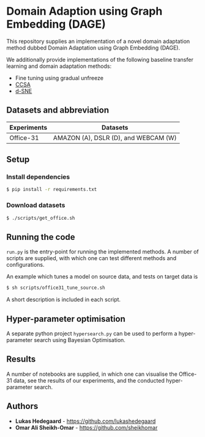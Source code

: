 # Domain Adaption using Graph Embedding (DAGE)
This repository supplies an implementation of a novel domain adaptation method dubbed Domain Adaptation using Graph Embedding (DAGE).

We additionally provide implementations of the following baseline transfer learning and domain adaptation methods:
* Fine tuning using gradual unfreeze
* [CCSA](https://arxiv.org/abs/1906.00684)
* [d-SNE](http://openaccess.thecvf.com/content_CVPR_2019/papers/Xu_d-SNE_Domain_Adaptation_Using_Stochastic_Neighborhood_Embedding_CVPR_2019_paper.pdf)


## Datasets and abbreviation
| Experiments | Datasets |
| ----------- |:--------:|
| Office-31   | AMAZON (A), DSLR (D), and WEBCAM (W)         |

## Setup

### Install dependencies
```bash
$ pip install -r requirements.txt
```

### Download datasets
```bash
$ ./scripts/get_office.sh
```


## Running the code
```run.py``` is the entry-point for running the implemented methods.
A number of scripts are supplied, with which one can test different methods and configurations.

An example which tunes a model on source data, and tests on target data is
```bash
$ sh scripts/office31_tune_source.sh
```

A short description is included in each script.

## Hyper-parameter optimisation
A separate python project ```hypersearch.py``` can be used to perform a hyper-parameter search using Bayesian Optimisation.


## Results
A number of notebooks are supplied, in which one can visualise the Office-31 data, see the results of our experiments, and the conducted hyper-parameter search.

## Authors

* **Lukas Hedegaard** - https://github.com/lukashedegaard
* **Omar Ali Sheikh-Omar** -  https://github.com/sheikhomar

